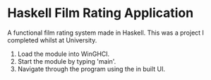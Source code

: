 # Haskell Film Rating Application

A functional film rating system made in Haskell. This was a project I completed whilst at University.

1. Load the module into WinGHCI. 
2. Start the module by typing 'main'.
3. Navigate through the program using the in built UI.
